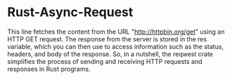 # Rust-Async-Request

This line fetches the content from the URL "http://httpbin.org/get" using an HTTP GET request.
The response from the server is stored in the res variable, which you can then use to access information such as the status, headers, 
and body of the response.
So, in a nutshell, the reqwest crate simplifies the process of sending and receiving HTTP requests and responses in Rust programs.
